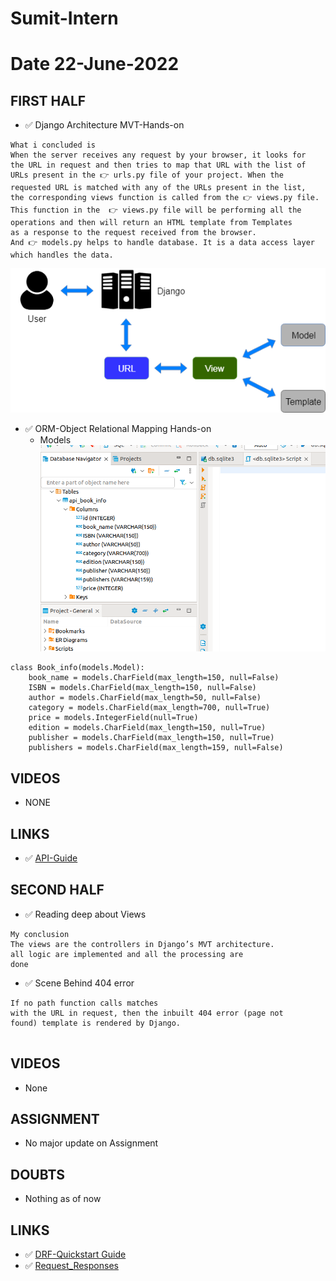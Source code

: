 # Sumit-Intern

# Date 22-June-2022


## FIRST HALF
- ✅ Django Architecture MVT-Hands-on
```
What i concluded is
When the server receives any request by your browser, it looks for
the URL in request and then tries to map that URL with the list of
URLs present in the 👉 urls.py file of your project. When the
requested URL is matched with any of the URLs present in the list,
the corresponding views function is called from the 👉 views.py file.
This function in the  👉 views.py file will be performing all the
operations and then will return an HTML template from Templates
as a response to the request received from the browser.
And 👉 models.py helps to handle database. It is a data access layer which handles the data.
```
![img.png](img.png)

- ✅ ORM-Object Relational Mapping Hands-on
    - Models
![img2.png](img2.png)
```
class Book_info(models.Model):
    book_name = models.CharField(max_length=150, null=False)
    ISBN = models.CharField(max_length=150, null=False)
    author = models.CharField(max_length=50, null=False)
    category = models.CharField(max_length=700, null=True)
    price = models.IntegerField(null=True)
    edition = models.CharField(max_length=150, null=True)
    publisher = models.CharField(max_length=150, null=True)
    publishers = models.CharField(max_length=159, null=False)

```

## VIDEOS 
- NONE

## LINKS 
- ✅ [API-Guide](https://www.django-rest-framework.org/tutorial/quickstart/)

## SECOND HALF
- ✅ Reading deep about Views
```
My conclusion
The views are the controllers in Django’s MVT architecture. 
all logic are implemented and all the processing are
done

```
- ✅ Scene Behind 404 error
```
If no path function calls matches
with the URL in request, then the inbuilt 404 error (page not
found) template is rendered by Django.


```

## VIDEOS 
- None

## ASSIGNMENT
- No major update on Assignment

## DOUBTS
- Nothing as of now

## LINKS 
- ✅ [DRF-Quickstart Guide](https://www.django-rest-framework.org/tutorial/quickstart/#quickstart)
- ✅ [Request_Responses](https://www.django-rest-framework.org/tutorial/2-requests-and-responses/)
